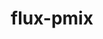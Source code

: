 ---
title: "flux-pmix"
layout: cache
categories: [package, develop]
meta: {"versions": ["0.5.0"], "compilers": ["gcc@=7.3.1"], "oss": ["amzn2"], "platforms": ["linux"], "targets": ["aarch64", "neoverse_n1", "x86_64_v3"], "stacks": ["aws-isc", "aws-isc-aarch64", "root"], "num_specs": 44, "num_specs_by_stack": {"root": 44, "aws-isc-aarch64": 30, "aws-isc": 14}}
spec_details: [{"hash": "myxsnoxouce5u3njljqihs7vfbu5rft2", "compiler": "gcc@=7.3.1", "versions": ["0.5.0"], "os": "amzn2", "platform": "linux", "target": "aarch64", "variants": ["build_system=autotools"], "stacks": ["root", "aws-isc-aarch64"], "size": "-", "tarball": "https://binaries.spack.io/develop/build_cache/linux-amzn2-aarch64/gcc-7.3.1/flux-pmix-0.5.0/linux-amzn2-aarch64-gcc-7.3.1-flux-pmix-0.5.0-myxsnoxouce5u3njljqihs7vfbu5rft2.spack"}, {"hash": "3ah46tx52nir45kruwe37nlzudyl4l6p", "compiler": "gcc@=7.3.1", "versions": ["0.5.0"], "os": "amzn2", "platform": "linux", "target": "aarch64", "variants": ["build_system=autotools"], "stacks": ["root", "aws-isc-aarch64"], "size": "-", "tarball": "https://binaries.spack.io/develop/build_cache/linux-amzn2-aarch64/gcc-7.3.1/flux-pmix-0.5.0/linux-amzn2-aarch64-gcc-7.3.1-flux-pmix-0.5.0-3ah46tx52nir45kruwe37nlzudyl4l6p.spack"}, {"hash": "4bibkcmoxmm2627rpkub536g4qml3eia", "compiler": "gcc@=7.3.1", "versions": ["0.5.0"], "os": "amzn2", "platform": "linux", "target": "aarch64", "variants": ["build_system=autotools"], "stacks": ["root", "aws-isc-aarch64"], "size": "-", "tarball": "https://binaries.spack.io/develop/build_cache/linux-amzn2-aarch64/gcc-7.3.1/flux-pmix-0.5.0/linux-amzn2-aarch64-gcc-7.3.1-flux-pmix-0.5.0-4bibkcmoxmm2627rpkub536g4qml3eia.spack"}, {"hash": "h2o3may6fihuwip33ltbeqy4rmphmjcs", "compiler": "gcc@=7.3.1", "versions": ["0.5.0"], "os": "amzn2", "platform": "linux", "target": "aarch64", "variants": ["build_system=autotools"], "stacks": ["root", "aws-isc-aarch64"], "size": "-", "tarball": "https://binaries.spack.io/develop/build_cache/linux-amzn2-aarch64/gcc-7.3.1/flux-pmix-0.5.0/linux-amzn2-aarch64-gcc-7.3.1-flux-pmix-0.5.0-h2o3may6fihuwip33ltbeqy4rmphmjcs.spack"}, {"hash": "7otuypxs7bwel4leyb5sq52cmbhelfpi", "compiler": "gcc@=7.3.1", "versions": ["0.5.0"], "os": "amzn2", "platform": "linux", "target": "aarch64", "variants": ["build_system=autotools"], "stacks": ["root", "aws-isc-aarch64"], "size": "-", "tarball": "https://binaries.spack.io/develop/build_cache/linux-amzn2-aarch64/gcc-7.3.1/flux-pmix-0.5.0/linux-amzn2-aarch64-gcc-7.3.1-flux-pmix-0.5.0-7otuypxs7bwel4leyb5sq52cmbhelfpi.spack"}, {"hash": "4ukqrmn4mqgtfktqip2r6m3j5lqc4n25", "compiler": "gcc@=7.3.1", "versions": ["0.5.0"], "os": "amzn2", "platform": "linux", "target": "aarch64", "variants": ["build_system=autotools"], "stacks": ["root", "aws-isc-aarch64"], "size": "-", "tarball": "https://binaries.spack.io/develop/build_cache/linux-amzn2-aarch64/gcc-7.3.1/flux-pmix-0.5.0/linux-amzn2-aarch64-gcc-7.3.1-flux-pmix-0.5.0-4ukqrmn4mqgtfktqip2r6m3j5lqc4n25.spack"}, {"hash": "kbqw6bqja6jtcovvzzv2ovtitoguppsf", "compiler": "gcc@=7.3.1", "versions": ["0.5.0"], "os": "amzn2", "platform": "linux", "target": "aarch64", "variants": ["build_system=autotools"], "stacks": ["root", "aws-isc-aarch64"], "size": "-", "tarball": "https://binaries.spack.io/develop/build_cache/linux-amzn2-aarch64/gcc-7.3.1/flux-pmix-0.5.0/linux-amzn2-aarch64-gcc-7.3.1-flux-pmix-0.5.0-kbqw6bqja6jtcovvzzv2ovtitoguppsf.spack"}, {"hash": "2ilibjblktzjspow6vawfjkdb3dwijas", "compiler": "gcc@=7.3.1", "versions": ["0.5.0"], "os": "amzn2", "platform": "linux", "target": "aarch64", "variants": ["build_system=autotools"], "stacks": ["root", "aws-isc-aarch64"], "size": "-", "tarball": "https://binaries.spack.io/develop/build_cache/linux-amzn2-aarch64/gcc-7.3.1/flux-pmix-0.5.0/linux-amzn2-aarch64-gcc-7.3.1-flux-pmix-0.5.0-2ilibjblktzjspow6vawfjkdb3dwijas.spack"}, {"hash": "ei2xpxswyxoq2ycq2jur3ds3gscre5gm", "compiler": "gcc@=7.3.1", "versions": ["0.5.0"], "os": "amzn2", "platform": "linux", "target": "aarch64", "variants": ["build_system=autotools"], "stacks": ["root", "aws-isc-aarch64"], "size": "-", "tarball": "https://binaries.spack.io/develop/build_cache/linux-amzn2-aarch64/gcc-7.3.1/flux-pmix-0.5.0/linux-amzn2-aarch64-gcc-7.3.1-flux-pmix-0.5.0-ei2xpxswyxoq2ycq2jur3ds3gscre5gm.spack"}, {"hash": "d5cbbrdoos6nbsz3tif6apkoxr7j52j2", "compiler": "gcc@=7.3.1", "versions": ["0.5.0"], "os": "amzn2", "platform": "linux", "target": "aarch64", "variants": ["build_system=autotools"], "stacks": ["root", "aws-isc-aarch64"], "size": "-", "tarball": "https://binaries.spack.io/develop/build_cache/linux-amzn2-aarch64/gcc-7.3.1/flux-pmix-0.5.0/linux-amzn2-aarch64-gcc-7.3.1-flux-pmix-0.5.0-d5cbbrdoos6nbsz3tif6apkoxr7j52j2.spack"}, {"hash": "yqtug5ccongi7rv2h2ptcojnwf6cype7", "compiler": "gcc@=7.3.1", "versions": ["0.5.0"], "os": "amzn2", "platform": "linux", "target": "aarch64", "variants": ["build_system=autotools"], "stacks": ["root", "aws-isc-aarch64"], "size": "-", "tarball": "https://binaries.spack.io/develop/build_cache/linux-amzn2-aarch64/gcc-7.3.1/flux-pmix-0.5.0/linux-amzn2-aarch64-gcc-7.3.1-flux-pmix-0.5.0-yqtug5ccongi7rv2h2ptcojnwf6cype7.spack"}, {"hash": "ucfszft5bwal56y6a3x6heqd2pvngl54", "compiler": "gcc@=7.3.1", "versions": ["0.5.0"], "os": "amzn2", "platform": "linux", "target": "aarch64", "variants": ["build_system=autotools"], "stacks": ["root", "aws-isc-aarch64"], "size": "-", "tarball": "https://binaries.spack.io/develop/build_cache/linux-amzn2-aarch64/gcc-7.3.1/flux-pmix-0.5.0/linux-amzn2-aarch64-gcc-7.3.1-flux-pmix-0.5.0-ucfszft5bwal56y6a3x6heqd2pvngl54.spack"}, {"hash": "ytnckh3fr6qr5yytky64dul6v53q3idi", "compiler": "gcc@=7.3.1", "versions": ["0.5.0"], "os": "amzn2", "platform": "linux", "target": "aarch64", "variants": ["build_system=autotools"], "stacks": ["root", "aws-isc-aarch64"], "size": "-", "tarball": "https://binaries.spack.io/develop/build_cache/linux-amzn2-aarch64/gcc-7.3.1/flux-pmix-0.5.0/linux-amzn2-aarch64-gcc-7.3.1-flux-pmix-0.5.0-ytnckh3fr6qr5yytky64dul6v53q3idi.spack"}, {"hash": "ooaxjbmbnvhyaq6apiwnvnswmbnt5vyj", "compiler": "gcc@=7.3.1", "versions": ["0.5.0"], "os": "amzn2", "platform": "linux", "target": "aarch64", "variants": ["build_system=autotools"], "stacks": ["root", "aws-isc-aarch64"], "size": "-", "tarball": "https://binaries.spack.io/develop/build_cache/linux-amzn2-aarch64/gcc-7.3.1/flux-pmix-0.5.0/linux-amzn2-aarch64-gcc-7.3.1-flux-pmix-0.5.0-ooaxjbmbnvhyaq6apiwnvnswmbnt5vyj.spack"}, {"hash": "iya72eozeumctqlrenlckrjsxi4juzyb", "compiler": "gcc@=7.3.1", "versions": ["0.5.0"], "os": "amzn2", "platform": "linux", "target": "aarch64", "variants": ["build_system=autotools"], "stacks": ["root", "aws-isc-aarch64"], "size": "-", "tarball": "https://binaries.spack.io/develop/build_cache/linux-amzn2-aarch64/gcc-7.3.1/flux-pmix-0.5.0/linux-amzn2-aarch64-gcc-7.3.1-flux-pmix-0.5.0-iya72eozeumctqlrenlckrjsxi4juzyb.spack"}, {"hash": "wpimqig7vs5sb2eu5jqkqkhbld4tmb4r", "compiler": "gcc@=7.3.1", "versions": ["0.5.0"], "os": "amzn2", "platform": "linux", "target": "neoverse_n1", "variants": ["build_system=autotools"], "stacks": ["root", "aws-isc-aarch64"], "size": "-", "tarball": "https://binaries.spack.io/develop/build_cache/linux-amzn2-neoverse_n1/gcc-7.3.1/flux-pmix-0.5.0/linux-amzn2-neoverse_n1-gcc-7.3.1-flux-pmix-0.5.0-wpimqig7vs5sb2eu5jqkqkhbld4tmb4r.spack"}, {"hash": "xqsqe5hxkzu3zhscxjndzfc77kdwyaff", "compiler": "gcc@=7.3.1", "versions": ["0.5.0"], "os": "amzn2", "platform": "linux", "target": "neoverse_n1", "variants": ["build_system=autotools"], "stacks": ["root", "aws-isc-aarch64"], "size": "-", "tarball": "https://binaries.spack.io/develop/build_cache/linux-amzn2-neoverse_n1/gcc-7.3.1/flux-pmix-0.5.0/linux-amzn2-neoverse_n1-gcc-7.3.1-flux-pmix-0.5.0-xqsqe5hxkzu3zhscxjndzfc77kdwyaff.spack"}, {"hash": "lt2l24wse4qezo2ybzqr4v3t5r7vmere", "compiler": "gcc@=7.3.1", "versions": ["0.5.0"], "os": "amzn2", "platform": "linux", "target": "neoverse_n1", "variants": ["build_system=autotools"], "stacks": ["root", "aws-isc-aarch64"], "size": "-", "tarball": "https://binaries.spack.io/develop/build_cache/linux-amzn2-neoverse_n1/gcc-7.3.1/flux-pmix-0.5.0/linux-amzn2-neoverse_n1-gcc-7.3.1-flux-pmix-0.5.0-lt2l24wse4qezo2ybzqr4v3t5r7vmere.spack"}, {"hash": "56u3wyg2mwgvzenhzqdqomzgjg7akm2w", "compiler": "gcc@=7.3.1", "versions": ["0.5.0"], "os": "amzn2", "platform": "linux", "target": "neoverse_n1", "variants": ["build_system=autotools"], "stacks": ["root", "aws-isc-aarch64"], "size": "-", "tarball": "https://binaries.spack.io/develop/build_cache/linux-amzn2-neoverse_n1/gcc-7.3.1/flux-pmix-0.5.0/linux-amzn2-neoverse_n1-gcc-7.3.1-flux-pmix-0.5.0-56u3wyg2mwgvzenhzqdqomzgjg7akm2w.spack"}, {"hash": "xkd6hqg7i6c7ec24huvgv7ji23sehav5", "compiler": "gcc@=7.3.1", "versions": ["0.5.0"], "os": "amzn2", "platform": "linux", "target": "neoverse_n1", "variants": ["build_system=autotools"], "stacks": ["root", "aws-isc-aarch64"], "size": "-", "tarball": "https://binaries.spack.io/develop/build_cache/linux-amzn2-neoverse_n1/gcc-7.3.1/flux-pmix-0.5.0/linux-amzn2-neoverse_n1-gcc-7.3.1-flux-pmix-0.5.0-xkd6hqg7i6c7ec24huvgv7ji23sehav5.spack"}, {"hash": "63fb6zbs5ryuwtn6paqnzjcfz6qcqlqb", "compiler": "gcc@=7.3.1", "versions": ["0.5.0"], "os": "amzn2", "platform": "linux", "target": "neoverse_n1", "variants": ["build_system=autotools"], "stacks": ["root", "aws-isc-aarch64"], "size": "-", "tarball": "https://binaries.spack.io/develop/build_cache/linux-amzn2-neoverse_n1/gcc-7.3.1/flux-pmix-0.5.0/linux-amzn2-neoverse_n1-gcc-7.3.1-flux-pmix-0.5.0-63fb6zbs5ryuwtn6paqnzjcfz6qcqlqb.spack"}, {"hash": "g3ac3nq74sr5on2tpvnzxhwaunjydyvs", "compiler": "gcc@=7.3.1", "versions": ["0.5.0"], "os": "amzn2", "platform": "linux", "target": "neoverse_n1", "variants": ["build_system=autotools"], "stacks": ["root", "aws-isc-aarch64"], "size": "-", "tarball": "https://binaries.spack.io/develop/build_cache/linux-amzn2-neoverse_n1/gcc-7.3.1/flux-pmix-0.5.0/linux-amzn2-neoverse_n1-gcc-7.3.1-flux-pmix-0.5.0-g3ac3nq74sr5on2tpvnzxhwaunjydyvs.spack"}, {"hash": "d6l7cdehzgayrptpyqfxhw3h6e3dkdvm", "compiler": "gcc@=7.3.1", "versions": ["0.5.0"], "os": "amzn2", "platform": "linux", "target": "neoverse_n1", "variants": ["build_system=autotools"], "stacks": ["root", "aws-isc-aarch64"], "size": "-", "tarball": "https://binaries.spack.io/develop/build_cache/linux-amzn2-neoverse_n1/gcc-7.3.1/flux-pmix-0.5.0/linux-amzn2-neoverse_n1-gcc-7.3.1-flux-pmix-0.5.0-d6l7cdehzgayrptpyqfxhw3h6e3dkdvm.spack"}, {"hash": "chifcbzyjhfvywmz2kc77t2z3dql2p3u", "compiler": "gcc@=7.3.1", "versions": ["0.5.0"], "os": "amzn2", "platform": "linux", "target": "neoverse_n1", "variants": ["build_system=autotools"], "stacks": ["root", "aws-isc-aarch64"], "size": "-", "tarball": "https://binaries.spack.io/develop/build_cache/linux-amzn2-neoverse_n1/gcc-7.3.1/flux-pmix-0.5.0/linux-amzn2-neoverse_n1-gcc-7.3.1-flux-pmix-0.5.0-chifcbzyjhfvywmz2kc77t2z3dql2p3u.spack"}, {"hash": "oif7o2q4qs7o6rpuuploi3onzz7k4ci6", "compiler": "gcc@=7.3.1", "versions": ["0.5.0"], "os": "amzn2", "platform": "linux", "target": "neoverse_n1", "variants": ["build_system=autotools"], "stacks": ["root", "aws-isc-aarch64"], "size": "-", "tarball": "https://binaries.spack.io/develop/build_cache/linux-amzn2-neoverse_n1/gcc-7.3.1/flux-pmix-0.5.0/linux-amzn2-neoverse_n1-gcc-7.3.1-flux-pmix-0.5.0-oif7o2q4qs7o6rpuuploi3onzz7k4ci6.spack"}, {"hash": "plkrs4rv64oprcszfh7aiif2vx74vbhq", "compiler": "gcc@=7.3.1", "versions": ["0.5.0"], "os": "amzn2", "platform": "linux", "target": "neoverse_n1", "variants": ["build_system=autotools"], "stacks": ["root", "aws-isc-aarch64"], "size": "-", "tarball": "https://binaries.spack.io/develop/build_cache/linux-amzn2-neoverse_n1/gcc-7.3.1/flux-pmix-0.5.0/linux-amzn2-neoverse_n1-gcc-7.3.1-flux-pmix-0.5.0-plkrs4rv64oprcszfh7aiif2vx74vbhq.spack"}, {"hash": "khjcapovzytsj6ult73rr4bb2d7noty4", "compiler": "gcc@=7.3.1", "versions": ["0.5.0"], "os": "amzn2", "platform": "linux", "target": "neoverse_n1", "variants": ["build_system=autotools"], "stacks": ["root", "aws-isc-aarch64"], "size": "-", "tarball": "https://binaries.spack.io/develop/build_cache/linux-amzn2-neoverse_n1/gcc-7.3.1/flux-pmix-0.5.0/linux-amzn2-neoverse_n1-gcc-7.3.1-flux-pmix-0.5.0-khjcapovzytsj6ult73rr4bb2d7noty4.spack"}, {"hash": "ihrkkf2hqbrscguwhsteqe4fq2le6bhi", "compiler": "gcc@=7.3.1", "versions": ["0.5.0"], "os": "amzn2", "platform": "linux", "target": "neoverse_n1", "variants": ["build_system=autotools"], "stacks": ["root", "aws-isc-aarch64"], "size": "-", "tarball": "https://binaries.spack.io/develop/build_cache/linux-amzn2-neoverse_n1/gcc-7.3.1/flux-pmix-0.5.0/linux-amzn2-neoverse_n1-gcc-7.3.1-flux-pmix-0.5.0-ihrkkf2hqbrscguwhsteqe4fq2le6bhi.spack"}, {"hash": "5sbriwfbob3is4xi4xiie7vzfb77uacn", "compiler": "gcc@=7.3.1", "versions": ["0.5.0"], "os": "amzn2", "platform": "linux", "target": "neoverse_n1", "variants": ["build_system=autotools"], "stacks": ["root", "aws-isc-aarch64"], "size": "-", "tarball": "https://binaries.spack.io/develop/build_cache/linux-amzn2-neoverse_n1/gcc-7.3.1/flux-pmix-0.5.0/linux-amzn2-neoverse_n1-gcc-7.3.1-flux-pmix-0.5.0-5sbriwfbob3is4xi4xiie7vzfb77uacn.spack"}, {"hash": "s62kasc73fsl3nowrbfrxj5owtfcjbqi", "compiler": "gcc@=7.3.1", "versions": ["0.5.0"], "os": "amzn2", "platform": "linux", "target": "neoverse_n1", "variants": ["build_system=autotools"], "stacks": ["root", "aws-isc-aarch64"], "size": "-", "tarball": "https://binaries.spack.io/develop/build_cache/linux-amzn2-neoverse_n1/gcc-7.3.1/flux-pmix-0.5.0/linux-amzn2-neoverse_n1-gcc-7.3.1-flux-pmix-0.5.0-s62kasc73fsl3nowrbfrxj5owtfcjbqi.spack"}, {"hash": "w5khxnsfesrwlvlbjsgvatsx6vb5ryrk", "compiler": "gcc@=7.3.1", "versions": ["0.5.0"], "os": "amzn2", "platform": "linux", "target": "x86_64_v3", "variants": ["build_system=autotools"], "stacks": ["root", "aws-isc"], "size": "-", "tarball": "https://binaries.spack.io/develop/build_cache/linux-amzn2-x86_64_v3/gcc-7.3.1/flux-pmix-0.5.0/linux-amzn2-x86_64_v3-gcc-7.3.1-flux-pmix-0.5.0-w5khxnsfesrwlvlbjsgvatsx6vb5ryrk.spack"}, {"hash": "zuto4infwvyli3spfcvdnbwregcclnos", "compiler": "gcc@=7.3.1", "versions": ["0.5.0"], "os": "amzn2", "platform": "linux", "target": "x86_64_v3", "variants": ["build_system=autotools"], "stacks": ["root", "aws-isc"], "size": "-", "tarball": "https://binaries.spack.io/develop/build_cache/linux-amzn2-x86_64_v3/gcc-7.3.1/flux-pmix-0.5.0/linux-amzn2-x86_64_v3-gcc-7.3.1-flux-pmix-0.5.0-zuto4infwvyli3spfcvdnbwregcclnos.spack"}, {"hash": "w7siq4l4t7jcupp6edizr3cirf22o5mb", "compiler": "gcc@=7.3.1", "versions": ["0.5.0"], "os": "amzn2", "platform": "linux", "target": "x86_64_v3", "variants": ["build_system=autotools"], "stacks": ["root", "aws-isc"], "size": "-", "tarball": "https://binaries.spack.io/develop/build_cache/linux-amzn2-x86_64_v3/gcc-7.3.1/flux-pmix-0.5.0/linux-amzn2-x86_64_v3-gcc-7.3.1-flux-pmix-0.5.0-w7siq4l4t7jcupp6edizr3cirf22o5mb.spack"}, {"hash": "uow2q5rcrvios5374cgz3m6n2jwiybi6", "compiler": "gcc@=7.3.1", "versions": ["0.5.0"], "os": "amzn2", "platform": "linux", "target": "x86_64_v3", "variants": ["build_system=autotools"], "stacks": ["root", "aws-isc"], "size": "-", "tarball": "https://binaries.spack.io/develop/build_cache/linux-amzn2-x86_64_v3/gcc-7.3.1/flux-pmix-0.5.0/linux-amzn2-x86_64_v3-gcc-7.3.1-flux-pmix-0.5.0-uow2q5rcrvios5374cgz3m6n2jwiybi6.spack"}, {"hash": "wdr5eztd6akobukvj45crlhnzy23azaq", "compiler": "gcc@=7.3.1", "versions": ["0.5.0"], "os": "amzn2", "platform": "linux", "target": "x86_64_v3", "variants": ["build_system=autotools"], "stacks": ["root", "aws-isc"], "size": "-", "tarball": "https://binaries.spack.io/develop/build_cache/linux-amzn2-x86_64_v3/gcc-7.3.1/flux-pmix-0.5.0/linux-amzn2-x86_64_v3-gcc-7.3.1-flux-pmix-0.5.0-wdr5eztd6akobukvj45crlhnzy23azaq.spack"}, {"hash": "j6xp7uuztcvsf7v37zruwt2fxjei7dia", "compiler": "gcc@=7.3.1", "versions": ["0.5.0"], "os": "amzn2", "platform": "linux", "target": "x86_64_v3", "variants": ["build_system=autotools"], "stacks": ["root", "aws-isc"], "size": "-", "tarball": "https://binaries.spack.io/develop/build_cache/linux-amzn2-x86_64_v3/gcc-7.3.1/flux-pmix-0.5.0/linux-amzn2-x86_64_v3-gcc-7.3.1-flux-pmix-0.5.0-j6xp7uuztcvsf7v37zruwt2fxjei7dia.spack"}, {"hash": "a2g5uxyhaow6l2fk75anvpbjwjdoc2g4", "compiler": "gcc@=7.3.1", "versions": ["0.5.0"], "os": "amzn2", "platform": "linux", "target": "x86_64_v3", "variants": ["build_system=autotools"], "stacks": ["root", "aws-isc"], "size": "-", "tarball": "https://binaries.spack.io/develop/build_cache/linux-amzn2-x86_64_v3/gcc-7.3.1/flux-pmix-0.5.0/linux-amzn2-x86_64_v3-gcc-7.3.1-flux-pmix-0.5.0-a2g5uxyhaow6l2fk75anvpbjwjdoc2g4.spack"}, {"hash": "6pfnkd4ddtrfb7qpy4nmp3nr5yr2d66u", "compiler": "gcc@=7.3.1", "versions": ["0.5.0"], "os": "amzn2", "platform": "linux", "target": "x86_64_v3", "variants": ["build_system=autotools"], "stacks": ["root", "aws-isc"], "size": "-", "tarball": "https://binaries.spack.io/develop/build_cache/linux-amzn2-x86_64_v3/gcc-7.3.1/flux-pmix-0.5.0/linux-amzn2-x86_64_v3-gcc-7.3.1-flux-pmix-0.5.0-6pfnkd4ddtrfb7qpy4nmp3nr5yr2d66u.spack"}, {"hash": "577gplusenoishhnmhz5lonbqrzfowgm", "compiler": "gcc@=7.3.1", "versions": ["0.5.0"], "os": "amzn2", "platform": "linux", "target": "x86_64_v3", "variants": ["build_system=autotools"], "stacks": ["root", "aws-isc"], "size": "-", "tarball": "https://binaries.spack.io/develop/build_cache/linux-amzn2-x86_64_v3/gcc-7.3.1/flux-pmix-0.5.0/linux-amzn2-x86_64_v3-gcc-7.3.1-flux-pmix-0.5.0-577gplusenoishhnmhz5lonbqrzfowgm.spack"}, {"hash": "7yrmprfio4uin5eifbrapb3ajwfiwfim", "compiler": "gcc@=7.3.1", "versions": ["0.5.0"], "os": "amzn2", "platform": "linux", "target": "x86_64_v3", "variants": ["build_system=autotools"], "stacks": ["root", "aws-isc"], "size": "-", "tarball": "https://binaries.spack.io/develop/build_cache/linux-amzn2-x86_64_v3/gcc-7.3.1/flux-pmix-0.5.0/linux-amzn2-x86_64_v3-gcc-7.3.1-flux-pmix-0.5.0-7yrmprfio4uin5eifbrapb3ajwfiwfim.spack"}, {"hash": "vxdofruzmcake7oq5tklywz2zx6sgnu4", "compiler": "gcc@=7.3.1", "versions": ["0.5.0"], "os": "amzn2", "platform": "linux", "target": "x86_64_v3", "variants": ["build_system=autotools"], "stacks": ["root", "aws-isc"], "size": "-", "tarball": "https://binaries.spack.io/develop/build_cache/linux-amzn2-x86_64_v3/gcc-7.3.1/flux-pmix-0.5.0/linux-amzn2-x86_64_v3-gcc-7.3.1-flux-pmix-0.5.0-vxdofruzmcake7oq5tklywz2zx6sgnu4.spack"}, {"hash": "cgkfy27ql2f3gor6hq2oil4oxl432prw", "compiler": "gcc@=7.3.1", "versions": ["0.5.0"], "os": "amzn2", "platform": "linux", "target": "x86_64_v3", "variants": ["build_system=autotools"], "stacks": ["root", "aws-isc"], "size": "-", "tarball": "https://binaries.spack.io/develop/build_cache/linux-amzn2-x86_64_v3/gcc-7.3.1/flux-pmix-0.5.0/linux-amzn2-x86_64_v3-gcc-7.3.1-flux-pmix-0.5.0-cgkfy27ql2f3gor6hq2oil4oxl432prw.spack"}, {"hash": "ovq3ze6xged3nlisyjjdopsdcxou6nc7", "compiler": "gcc@=7.3.1", "versions": ["0.5.0"], "os": "amzn2", "platform": "linux", "target": "x86_64_v3", "variants": ["build_system=autotools"], "stacks": ["root", "aws-isc"], "size": "-", "tarball": "https://binaries.spack.io/develop/build_cache/linux-amzn2-x86_64_v3/gcc-7.3.1/flux-pmix-0.5.0/linux-amzn2-x86_64_v3-gcc-7.3.1-flux-pmix-0.5.0-ovq3ze6xged3nlisyjjdopsdcxou6nc7.spack"}, {"hash": "tt3sfyouqudxaeiouxlcxnbvuuhjedrr", "compiler": "gcc@=7.3.1", "versions": ["0.5.0"], "os": "amzn2", "platform": "linux", "target": "x86_64_v3", "variants": ["build_system=autotools"], "stacks": ["root", "aws-isc"], "size": "-", "tarball": "https://binaries.spack.io/develop/build_cache/linux-amzn2-x86_64_v3/gcc-7.3.1/flux-pmix-0.5.0/linux-amzn2-x86_64_v3-gcc-7.3.1-flux-pmix-0.5.0-tt3sfyouqudxaeiouxlcxnbvuuhjedrr.spack"}]
---